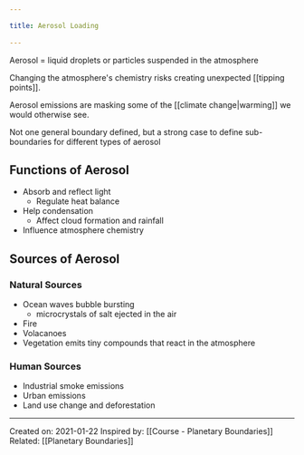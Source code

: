 ```yaml
---
title: Aerosol Loading 
---
```

Aerosol = liquid droplets or particles suspended in the atmosphere

Changing the atmosphere's chemistry risks creating unexpected [[tipping points]].

Aerosol emissions are masking some of the [[climate change|warming]] we would otherwise see.

Not one general boundary defined, but a strong case to define sub-boundaries for different types of aerosol 

## Functions of Aerosol
- Absorb and reflect light
	- Regulate heat balance
- Help condensation
	- Affect cloud formation and rainfall
- Influence atmosphere chemistry

## Sources of Aerosol
### Natural Sources
- Ocean waves bubble bursting
	- microcrystals of salt ejected in the air
- Fire
- Volacanoes
- Vegetation emits tiny compounds that react in the atmosphere

### Human Sources
- Industrial smoke emissions
- Urban emissions
- Land use change and deforestation


-------------------
Created on: 2021-01-22
Inspired by: [[Course - Planetary Boundaries]]
Related: [[Planetary Boundaries]]
